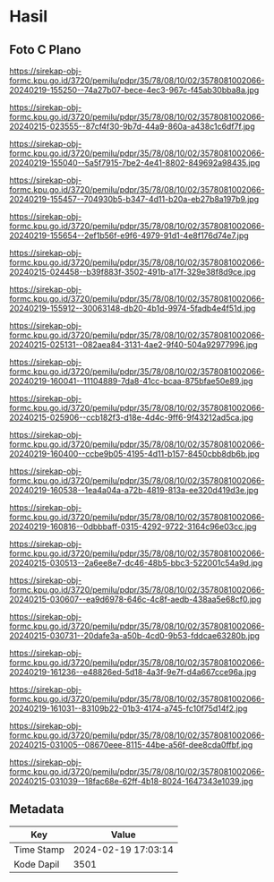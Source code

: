 # Hasil

## Foto C Plano

https://sirekap-obj-formc.kpu.go.id/3720/pemilu/pdpr/35/78/08/10/02/3578081002066-20240219-155250--74a27b07-bece-4ec3-967c-f45ab30bba8a.jpg

https://sirekap-obj-formc.kpu.go.id/3720/pemilu/pdpr/35/78/08/10/02/3578081002066-20240215-023555--87cf4f30-9b7d-44a9-860a-a438c1c6df7f.jpg

https://sirekap-obj-formc.kpu.go.id/3720/pemilu/pdpr/35/78/08/10/02/3578081002066-20240219-155040--5a5f7915-7be2-4e41-8802-849692a98435.jpg

https://sirekap-obj-formc.kpu.go.id/3720/pemilu/pdpr/35/78/08/10/02/3578081002066-20240219-155457--704930b5-b347-4d11-b20a-eb27b8a197b9.jpg

https://sirekap-obj-formc.kpu.go.id/3720/pemilu/pdpr/35/78/08/10/02/3578081002066-20240219-155654--2ef1b56f-e9f6-4979-91d1-4e8f176d74e7.jpg

https://sirekap-obj-formc.kpu.go.id/3720/pemilu/pdpr/35/78/08/10/02/3578081002066-20240215-024458--b39f883f-3502-491b-a17f-329e38f8d9ce.jpg

https://sirekap-obj-formc.kpu.go.id/3720/pemilu/pdpr/35/78/08/10/02/3578081002066-20240219-155912--30063148-db20-4b1d-9974-5fadb4e4f51d.jpg

https://sirekap-obj-formc.kpu.go.id/3720/pemilu/pdpr/35/78/08/10/02/3578081002066-20240215-025131--082aea84-3131-4ae2-9f40-504a92977996.jpg

https://sirekap-obj-formc.kpu.go.id/3720/pemilu/pdpr/35/78/08/10/02/3578081002066-20240219-160041--11104889-7da8-41cc-bcaa-875bfae50e89.jpg

https://sirekap-obj-formc.kpu.go.id/3720/pemilu/pdpr/35/78/08/10/02/3578081002066-20240215-025906--ccb182f3-d18e-4d4c-9ff6-9f43212ad5ca.jpg

https://sirekap-obj-formc.kpu.go.id/3720/pemilu/pdpr/35/78/08/10/02/3578081002066-20240219-160400--ccbe9b05-4195-4d11-b157-8450cbb8db6b.jpg

https://sirekap-obj-formc.kpu.go.id/3720/pemilu/pdpr/35/78/08/10/02/3578081002066-20240219-160538--1ea4a04a-a72b-4819-813a-ee320d419d3e.jpg

https://sirekap-obj-formc.kpu.go.id/3720/pemilu/pdpr/35/78/08/10/02/3578081002066-20240219-160816--0dbbbaff-0315-4292-9722-3164c96e03cc.jpg

https://sirekap-obj-formc.kpu.go.id/3720/pemilu/pdpr/35/78/08/10/02/3578081002066-20240215-030513--2a6ee8e7-dc46-48b5-bbc3-522001c54a9d.jpg

https://sirekap-obj-formc.kpu.go.id/3720/pemilu/pdpr/35/78/08/10/02/3578081002066-20240215-030607--ea9d6978-646c-4c8f-aedb-438aa5e68cf0.jpg

https://sirekap-obj-formc.kpu.go.id/3720/pemilu/pdpr/35/78/08/10/02/3578081002066-20240215-030731--20dafe3a-a50b-4cd0-9b53-fddcae63280b.jpg

https://sirekap-obj-formc.kpu.go.id/3720/pemilu/pdpr/35/78/08/10/02/3578081002066-20240219-161236--e48826ed-5d18-4a3f-9e7f-d4a667cce96a.jpg

https://sirekap-obj-formc.kpu.go.id/3720/pemilu/pdpr/35/78/08/10/02/3578081002066-20240219-161031--83109b22-01b3-4174-a745-fc10f75d14f2.jpg

https://sirekap-obj-formc.kpu.go.id/3720/pemilu/pdpr/35/78/08/10/02/3578081002066-20240215-031005--08670eee-8115-44be-a56f-dee8cda0ffbf.jpg

https://sirekap-obj-formc.kpu.go.id/3720/pemilu/pdpr/35/78/08/10/02/3578081002066-20240215-031039--18fac68e-62ff-4b18-8024-1647343e1039.jpg


## Metadata

| Key        | Value               |
| ---------- | ------------------- |
| Time Stamp | 2024-02-19 17:03:14 |
| Kode Dapil | 3501                |




